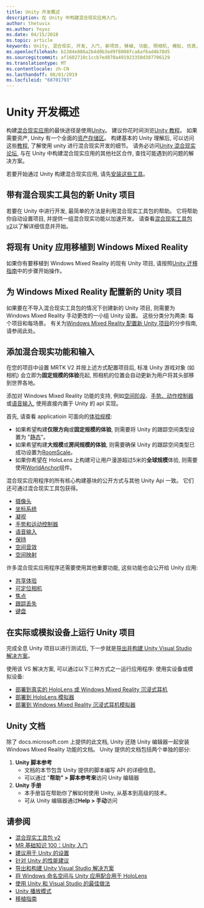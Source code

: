 ```yaml
---
title: Unity 开发概述
description: 在 Unity 中构建混合现实应用入门。
author: thetuvix
ms.author: Yoyoz
ms.date: 04/15/2018
ms.topic: article
keywords: Unity, 混合现实, 开发, 入门, 新项目, 移植, 功能, 照相机, 模拟, 仿真, 文档
ms.openlocfilehash: b1384e886a2b4d0b3ed9f8008fca6af6ad4b78d5
ms.sourcegitcommit: af1602710c1ccb7ed870a491923350d387706129
ms.translationtype: MT
ms.contentlocale: zh-CN
ms.lasthandoff: 08/01/2019
ms.locfileid: "68701793"
---
```

# <a name="unity-development-overview"></a>Unity 开发概述

构建[混合现实应用](app-views.md)的最快途径是使用[Unity](http://aka.ms/HoloLensUnity)。 建议你花时间浏览[Unity 教程](https://unity3d.com/learn/tutorials)。 如果需要资产, Unity 有一个全面的[资产存储区](https://www.assetstore.unity3d.com/)。 构建基本的 Unity 理解后, 可以访问这些[教程](tutorials.md), 了解使用 unity 进行混合现实开发的细节。 请务必访问[Unity 混合现实论坛](http://forum.unity3d.com/forums/hololens.102/), 与在 Unity 中构建混合现实应用的其他社区合作, 查找可能遇到的问题的解决方案。

若要开始通过 Unity 构建混合现实应用, 请先[安装这些工具](install-the-tools.md)。 

## <a name="new-unity-project-with-mixed-reality-toolkit"></a>带有混合现实工具包的新 Unity 项目 

若要在 Unity 中进行开发, 最简单的方法是利用混合现实工具包的帮助。 它将帮助你自动设置项目, 并提供一组混合现实功能以加速开发。 请查看[混合现实工具包 v2](mrtk-getting-started.md)以了解详细信息并开始。 

## <a name="porting-an-existing-unity-app-to-windows-mixed-reality"></a>将现有 Unity 应用移植到 Windows Mixed Reality

如果你有要移植到 Windows Mixed Reality 的现有 Unity 项目, 请按照[Unity 迁移指南](porting-guides.md)中的步骤开始操作。

## <a name="configuring-new-unity-project-for-windows-mixed-reality"></a>为 Windows Mixed Reality 配置新的 Unity 项目

如果要在不导入混合现实工具包的情况下创建新的 Unity 项目, 则需要为 Windows Mixed Reality 手动更改的一小组 Unity 设置。 这些分类分为两类: 每个项目和每场景。 有关为[Windows Mixed Reality 配置新 Unity 项目](Configure-Unity-Project.md)的分步指南, 请参阅此处。

## <a name="adding-mixed-reality-capabilities-and-inputs"></a>添加混合现实功能和输入

在您的项目中设置 MRTK V2 并按上述方式配置项目后, 标准 Unity 游戏对象 (如相机) 会立即为**固定规模的体验**亮起, 照相机的位置会自动更新为用户将其头部移到世界各地。

添加对 Windows Mixed Reality 功能的支持, 例如[空间阶段](coordinate-systems.md#spatial-coordinate-systems)、[手势、动作控制器](gestures-and-motion-controllers-in-unity.md)或[语音输入](voice-input-in-unity.md), 使用直接内置于 Unity 的 api 实现。 

首先, 请查看 applicatioin 可面向的[体验规模](coordinate-systems.md):
* 如果希望构建**仅限方向**或**固定规模的体验**, 则需要将 Unity 的跟踪空间类型设置为 "[静态](coordinate-systems-in-unity.md#building-an-orientation-only-or-seated-scale-experience)"。
* 如果希望构建**大规模**或**房间规模的体验**, 则需要确保 Unity 的跟踪空间类型已成功设置为[RoomScale](coordinate-systems-in-unity.md#building-an-orientation-only-or-seated-scale-experience)。
* 如果你希望在 HoloLens 上构建可让用户漫游超过5米的**全球规模**体验, 则需要使用[WorldAnchor](coordinate-systems-in-unity.md#building-a-world-scale-experience)组件。

混合现实应用程序的所有核心构建基块的公开方式与其他 Unity Api 一致。 它们还可通过混合现实工具包获得。
* [摄像头](camera-in-unity.md)
* [坐标系统](coordinate-systems-in-unity.md)
* [凝视](gaze-in-unity.md)
* [手势和运动控制器](gestures-and-motion-controllers-in-unity.md)
* [语音输入](voice-input-in-unity.md)
* [保持](persistence-in-unity.md)
* [空间音效](spatial-sound-in-unity.md)
* [空间映射](spatial-mapping-in-unity.md)

许多混合现实应用程序还需要使用其他重要功能, 这些功能也会公开给 Unity 应用:
* [共享体验](shared-experiences-in-unity.md)
* [可定位相机](locatable-camera-in-unity.md)
* [焦点](focus-point-in-unity.md)
* [跟踪丢失](tracking-loss-in-unity.md)
* [键盘](keyboard-input-in-unity.md)

## <a name="running-your-unity-project-on-a-real-or-simulated-device"></a>在实际或模拟设备上运行 Unity 项目

完成全息 Unity 项目以进行测试后, 下一步就是[导出并构建 Unity Visual Studio 解决方案](exporting-and-building-a-unity-visual-studio-solution.md)。

使用该 VS 解决方案, 可以通过以下三种方式之一运行应用程序: 使用实设备或模拟设备:
* [部署到真实的 HoloLens 或 Windows Mixed Reality 沉浸式耳机](using-visual-studio.md)
* [部署到 HoloLens 模拟器](using-the-hololens-emulator.md)
* [部署到 Windows Mixed Reality 沉浸式耳机模拟器](using-the-windows-mixed-reality-simulator.md)

## <a name="unity-documentation"></a>Unity 文档

除了 docs.microsoft.com 上提供的此文档, Unity 还随 Unity 编辑器一起安装 Windows Mixed Reality 功能的文档。 Unity 提供的文档包括两个单独的部分:
1. **Unity 脚本参考**
    * 文档的本节包含 Unity 提供的脚本编写 API 的详细信息。
    * 可以通过 "**帮助" > 脚本参考来**访问 Unity 编辑器
2. **Unity 手册**
    * 本手册旨在帮助你了解如何使用 Unity, 从基本到高级的技术。
    * 可从 Unity 编辑器通过**Help > 手动**访问

## <a name="see-also"></a>请参阅
* [混合现实工具包 v2](mrtk-getting-started.md)
* [MR 基础知识 100：Unity 入门](holograms-100.md)
* [建议用于 Unity 的设置](recommended-settings-for-unity.md)
* [针对 Unity 的性能建议](performance-recommendations-for-unity.md)
* [导出和构建 Unity Visual Studio 解决方案](exporting-and-building-a-unity-visual-studio-solution.md)
* [将 Windows 命名空间与 Unity 应用配合用于 HoloLens](using-the-windows-namespace-with-unity-apps-for-hololens.md)
* [使用 Unity 和 Visual Studio 的最佳做法](best-practices-for-working-with-unity-and-visual-studio.md)
* [Unity 播放模式](unity-play-mode.md)
* [移植指南](porting-guides.md)
